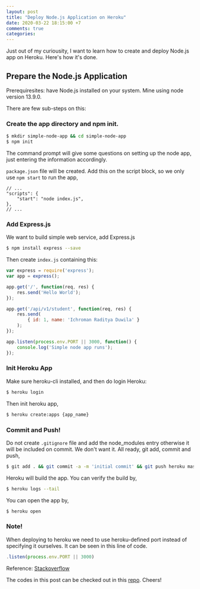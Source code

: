 ```yaml
---
layout: post
title: "Deploy Node.js Application on Heroku"
date: 2020-03-22 18:15:00 +7
comments: true
categories:
---
```


Just out of my curiousity, I want to learn how to create and deploy Node.js app on Heroku. Here's how it's done.

## Prepare the Node.js Application

Prerequiresites: have Node.js installed on your system. Mine using node version 13.9.0.

There are few sub-steps on this:

### Create the app directory and npm init.

```bash
$ mkdir simple-node-app && cd simple-node-app
$ npm init
```

The command prompt will give some questions on setting up the node app, just entering the information accordingly.

`package.json` file will be created. Add this on the script block, so we only use `npm start` to run the app,

```javasript
// ...
"scripts": {
	"start": "node index.js",
},
// ...
```

### Add Express.js

We want to build simple web service, add Express.js

```bash
$ npm install express --save
```

Then create `index.js` containing this:

```javascript
var express = require('express');
var app = express();

app.get('/', function(req, res) {
    res.send('Hello World');
});

app.get('/api/v1/student', function(req, res) {
    res.send(
        { id: 1, name: 'Ichroman Raditya Duwila' }
    );
});

app.listen(process.env.PORT || 3000, function() {
    console.log('Simple node app runs');
});
```

### Init Heroku App


Make sure heroku-cli installed, and then do login Heroku:

```bash
$ heroku login
```

Then init heroku app,

```bash
$ heroku create:apps {app_name}
```

### Commit and Push!

Do not create `.gitignore` file and add the node_modules entry otherwise it will be included on commit. We don't want it. All ready, git add, commit and push,

```bash
$ git add . && git commit -a -m 'initial commit' && git push heroku master
```

Heroku will build the app. You can verify the build by,

```bash
$ heroku logs --tail
```

You can open the app by,

```bash
$ heroku open
```

### Note!

When deploying to heroku we need to use heroku-defined port instead of specifying it ourselves. It can be seen in this line of code.

```javascript
.listen(process.env.PORT || 3000)
```

Reference: [Stackoverflow](https://stackoverflow.com/questions/15693192/heroku-node-js-error-web-process-failed-to-bind-to-port-within-60-seconds-of)



The codes in this post can be checked out in this [repo](https://github.com/ichromanrd/simple-heroku-nodejs-app). Cheers!